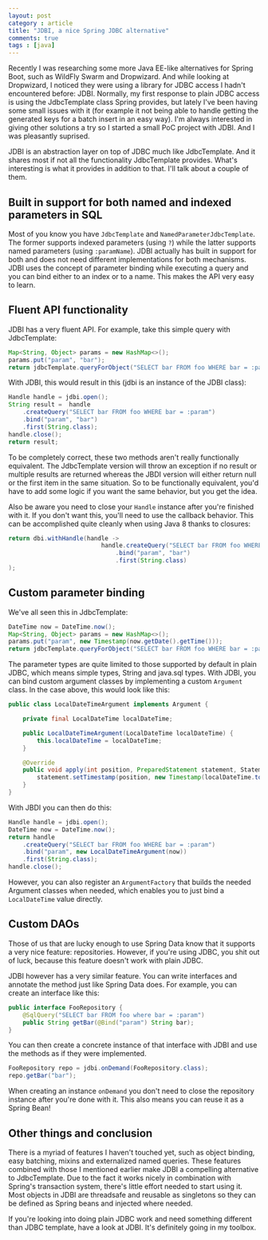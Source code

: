 ```yaml
---
layout: post
category : article
title: "JDBI, a nice Spring JDBC alternative"
comments: true
tags : [java]
---
```


Recently I was researching some more Java EE-like alternatives for Spring Boot, such as WildFly Swarm and Dropwizard. And while looking at Dropwizard, I noticed they were using a library for JDBC access I hadn't encountered before: JDBI. Normally, my first response to plain JDBC access is using the JdbcTemplate class Spring provides, but lately I've been having some small issues with it (for example it not being able to handle getting the generated keys for a batch insert in an easy way). I'm always interested in giving other solutions a try so I started a small PoC project with JDBI. And I was pleasantly suprised. <!--more-->

JDBI is an abstraction layer on top of JDBC much like JdbcTemplate. And it shares most if not all the functionality JdbcTemplate provides. What's interesting is what it provides in addition to that. I'll talk about a couple of them.

## Built in support for both named and indexed parameters in SQL

Most of you know you have `JdbcTemplate` and `NamedParameterJdbcTemplate`. The former supports indexed parameters (using `?`) while the latter supports named parameters (using `:paramName`). JDBI actually has built in support for both and does not need different implementations for both mechanisms. JDBI uses the concept of parameter binding while executing a query and you can bind either to an index or to a name. This makes the API very easy to learn.

## Fluent API functionality

JDBI has a very fluent API. For example, take this simple query with JdbcTemplate:

``` java
Map<String, Object> params = new HashMap<>();
params.put("param", "bar");
return jdbcTemplate.queryForObject("SELECT bar FROM foo WHERE bar = :param", params, String.class);
```

With JDBI, this would result in this (jdbi is an instance of the JDBI class):

``` java
Handle handle = jdbi.open();
String result =  handle
    .createQuery("SELECT bar FROM foo WHERE bar = :param")
    .bind("param", "bar")
    .first(String.class);
handle.close();
return result;
```

To be completely correct, these two methods aren't really functionally equivalent. The JdbcTemplate version will throw an exception if no result or multiple results are returned whereas the JBDI version will either return null or the first item in the same situation. So to be functionally equivalent, you'd have to add some logic if you want the same behavior, but you get the idea.

Also be aware you need to close your `Handle` instance after you're finished with it. If you don't want this, you'll need to use the callback behavior. This can be accomplished quite cleanly when using Java 8 thanks to closures:

``` java
return dbi.withHandle(handle ->
                          handle.createQuery("SELECT bar FROM foo WHERE bar = :param")
                              .bind("param", "bar")
                              .first(String.class)
);
```

## Custom parameter binding

We've all seen this in JdbcTemplate:

``` java
DateTime now = DateTime.now();
Map<String, Object> params = new HashMap<>();
params.put("param", new Timestamp(now.getDate().getTime()));
return jdbcTemplate.queryForObject("SELECT bar FROM foo WHERE bar = :param", params, String.class);
```

The parameter types are quite limited to those supported by default in plain JDBC, which means simple types, String and java.sql types. With JDBI, you can bind custom argument classes by implementing a custom `Argument` class. In the case above, this would look like this:

``` java
public class LocalDateTimeArgument implements Argument {

    private final LocalDateTime localDateTime;

    public LocalDateTimeArgument(LocalDateTime localDateTime) {
        this.localDateTime = localDateTime;
    }

    @Override
    public void apply(int position, PreparedStatement statement, StatementContext ctx) throws SQLException {
        statement.setTimestamp(position, new Timestamp(localDateTime.toEpochSecond(ZoneOffset.UTC)));
    }
}
```

With JBDI you can then do this:

``` java
Handle handle = jdbi.open();
DateTime now = DateTime.now();
return handle
    .createQuery("SELECT bar FROM foo WHERE bar = :param")
    .bind("param", new LocalDateTimeArgument(now))
    .first(String.class);
handle.close();
```

However, you can also register an `ArgumentFactory` that builds the needed Argument classes when needed, which enables you to just bind a `LocalDateTime` value directly.

## Custom DAOs

Those of us that are lucky enough to use Spring Data know that it supports a very nice feature: repositories. However, if you're using JDBC, you shit out of luck, because this feature doesn't work with plain JDBC.

JDBI however has a very similar feature. You can write interfaces and annotate the method just like Spring Data does. For example, you can create an interface like this:

``` java
public interface FooRepository {
    @SqlQuery("SELECT bar FROM foo where bar = :param")
    public String getBar(@Bind("param") String bar);
}
```

You can then create a concrete instance of that interface with JDBI and use the methods as if they were implemented.

``` java
FooRepository repo = jdbi.onDemand(FooRepository.class);
repo.getBar("bar");
```

When creating an instance `onDemand` you don't need to close the repository instance after you're done with it. This also means you can reuse it as a Spring Bean!

## Other things and conclusion

There is a myriad of features I haven't touched yet, such as object binding, easy batching, mixins and externalized named queries. These features combined with those I mentioned earlier make JDBI a compelling alternative to JdbcTemplate. Due to the fact it works nicely in combination with Spring's transaction system, there's little effort needed to start using it. Most objects in JDBI are threadsafe and reusable as singletons so they can be defined as Spring beans and injected where needed.

If you're looking into doing plain JDBC work and need something different than JDBC template, have a look at JDBI. It's definitely going in my toolbox.
